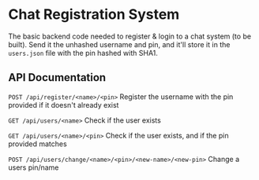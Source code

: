 # Chat Registration System

The basic backend code needed to register & login to a chat system (to be built).
Send it the unhashed username and pin, and it'll store it in the `users.json` file with the pin hashed with SHA1.

## API Documentation

`POST /api/register/<name>/<pin>` Register the username with the pin provided if it doesn't already exist

`GET /api/users/<name>` Check if the user exists

`GET /api/users/<name>/<pin>` Check if the user exists, and if the pin provided matches

`POST /api/users/change/<name>/<pin>/<new-name>/<new-pin>` Change a users pin/name
